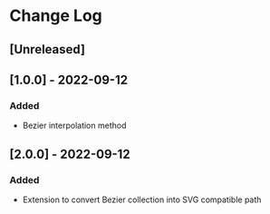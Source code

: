 # Change Log

## [Unreleased]

## [1.0.0] - 2022-09-12
### Added
- Bezier interpolation method

## [2.0.0] - 2022-09-12
### Added
- Extension to convert Bezier collection into SVG compatible path